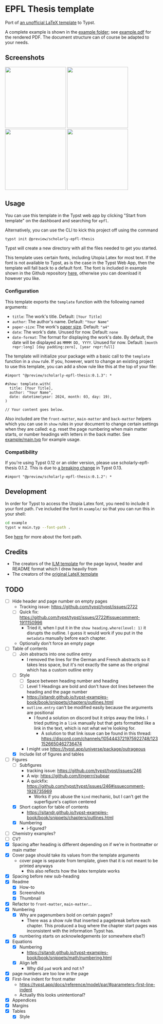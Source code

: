 # EPFL Thesis template

Port of [an unofficial LaTeX template](https://www.overleaf.com/latex/templates/swiss-federal-institute-of-technology-in-lausanne-epfl-phd-thesis/dhcgtppybcwv) to Typst.

A complete example is shown in the [example folder](https://github.com/augustebaum/epfl-thesis-typst/tree/main/example); see [example.pdf](https://github.com/augustebaum/epfl-thesis-typst/blob/main/example/main.pdf) for the rendered PDF. The document structure can of course be adapted to your needs.

## Screenshots

<div>
  <img src="https://github.com/augustebaum/epfl-thesis-typst/blob/main/screenshots/cover_page.png" width=200px>
  <img src="https://github.com/augustebaum/epfl-thesis-typst/blob/main/screenshots/acknowledgements.png" width=200px>
  <img src="https://github.com/augustebaum/epfl-thesis-typst/blob/main/screenshots/tables_and_figures.png" width=200px>
  <img src="https://github.com/augustebaum/epfl-thesis-typst/blob/main/screenshots/appendix.png" width=200px>
</div>

## Usage

You can use this template in the Typst web app by clicking "Start from template" on the dashboard and searching for `epfl`.

Alternatively, you can use the CLI to kick this project off using the command

```sh
typst init @preview/scholarly-epfl-thesis
```

Typst will create a new directory with all the files needed to get you started.

This template uses certain fonts, including Utopia Latex for most text. If the font is not available to Typst, as is the case in the Typst Web App, then the template will fall back to a default font. The font is included in example shown in the Github repository [here](https://github.com/augustebaum/epfl-thesis-typst/tree/main/example/utopia_font), otherwise you can download it however you like.

### Configuration

This template exports the `template` function with the following named arguments:

- `title`: The work's title. Default: `[Your Title]`
- `author`: The author's name. Default: `"Your Name"`
- `paper-size`: The work's [paper size](https://typst.app/docs/reference/layout/page#parameters-paper). Default: `"a4"`
- `date`: The work's date. Unused for now. Default: `none`
- `date-format`: The format for displaying the work's date. By default, the date will be displayed as `MMMM DD, YYYY`. Unused for now. Default: `[month repr:long] [day padding:zero], [year repr:full]`

The template will initialize your package with a basic call to the `template` function in a `show` rule. If you, however, want to change an existing project to use this template, you can add a show rule like this at the top of your file:

```typst
#import "@preview/scholarly-epfl-thesis:0.1.3": *

#show: template.with(
  title: [Your Title],
  author: "Your Name",
  date: datetime(year: 2024, month: 03, day: 19),
)

// Your content goes below.
```

Also included are the `front-matter`, `main-matter` and `back-matter` helpers which you can use in `show` rules in your document to change certain settings when they are called: e.g. reset the page numbering when main matter starts, or number headings with letters in the back matter.
See [example/main.typ](https://github.com/augustebaum/epfl-thesis-typst/tree/main/example/main.typ) for example usage.

### Compatibility

If you're using Typst 0.12 or an older version, please use scholarly-epfl-thesis 0.1.2.
This is due to [a breaking change][outline-migration] in Typst 0.13.

```typst
#import "@preview/scholarly-epfl-thesis:0.1.2": *
```

[outline-migration]: https://typst.app/blog/2025/typst-0.13/#outline-migration

## Development

In order for Typst to access the Utopia Latex font, you need to include it your font path. I've included the font in `example/` so that you can run this in your shell:

```sh
cd example
typst w main.typ --font-path .
```

See [here](https://typst.app/docs/reference/text/text/#parameters-font) for more about the font path.

## Credits

- The creators of the [ILM template](https://github.com/talal/ilm/blob/main/lib.typ) for the page layout, header and README format which I drew heavily from
- The creators of the [original LateX template](https://www.overleaf.com/latex/templates/swiss-federal-institute-of-technology-in-lausanne-epfl-phd-thesis/dhcgtppybcwv)

## TODO

- [ ] Hide header and page number on empty pages
  - Tracking issue: <https://github.com/typst/typst/issues/2722>
  - [ ] Quick fix: <https://github.com/typst/typst/issues/2722#issuecomment-1911150996>
    - Tried it, when I put it in the `show heading.where(level: 1)` it disrupts the outline. I guess it would work if you put in the `metadata` manually before each chapter.
  - Optionally don't force an empty page
- [ ] Table of contents
  - [ ] Join abstracts into one outline entry
    - I removed the lines for the German and French abstracts so it takes less space, but it's not exactly the same as the original which has a custom outline entry
  - [ ] Style
    - [ ] Space between heading number and heading
    - [ ] Level 1 Headings are bold and don't have dot lines between the heading and the page number
    - <https://sitandr.github.io/typst-examples-book/book/snippets/chapters/outlines.html>
    - `outline.entry` can't be modified easily because the arguments are positional
      - I found a solution on discord but it strips away the links. I tried putting in a `link` manually but that gets formatted like a link in the text, which is not what we're looking for.
        - A solution to that link issue can be found in this thread: <https://discord.com/channels/1054443721975922748/1231526650462736474>
    - I might use <https://typst.app/universe/package/outrageous>
  - [x] Include list of figures and tables
- [ ] Figures
  - [ ] Subfigures
    - tracking issue: <https://github.com/typst/typst/issues/246>
    - A wip: <https://github.com/tingerrr/subpar>
    - A quickfix: <https://github.com/typst/typst/issues/246#issuecomment-1928735969>
      - Works if you abuse the `kind` mechanic, but I can't get the superfigure's caption centered
  - [x] Short caption for table of contents
    - <https://sitandr.github.io/typst-examples-book/book/snippets/chapters/outlines.html>
  - [x] Numbering
    - i-figured?
- [ ] Chemistry examples?
- [ ] CV?
- [x] Spacing after heading is different depending on if we're in frontmatter or main matter
- [x] Cover page should take its values from the template arguments
  - cover page is separate from template, given that it is not meant to be printed anyways
    - this also reflects how the latex template works
- [x] Spacing before new sub-heading
- [x] Readme
  - [x] How-to
  - [x] Screenshots
  - [x] Thumbnail
- [x] Refactor to `front-matter`, `main-matter`...
- [x] Numbering
  - [x] Why are pagenumbers bold on certain pages?
    - There was a show rule that inserted a pagebreak before each chapter. This produced a bug where the chapter start pages was inconsistent with the information Typst has.
  - [x] numbering starts on acknowledgements (or somewhere else?)
- [x] Equations
  - [x] Numbering
    - <https://sitandr.github.io/typst-examples-book/book/snippets/math/numbering.html>
  - [x] Align left
    - Why did `pad` work and not `h`?
- [x] page numbers are too low in the page
- [x] First-line indent for front matter
  - <https://typst.app/docs/reference/model/par/#parameters-first-line-indent>
  - Actually this looks unintentional?
- [x] Appendices
- [x] Margins
- [x] Tables
  - [x] Style
